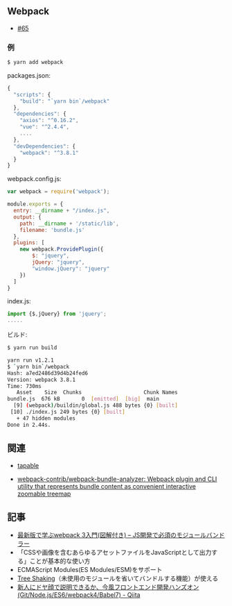 ## Webpack

- [#65](https://github.com/hdknr/scriptogr.am/issues/65)

### 例

~~~bash
$ yarn add webpack
~~~

packages.json:

~~~js
{
  "scripts": {
    "build": "`yarn bin`/webpack"
  },
  "dependencies": {
    "axios": "^0.16.2",
    "vue": "^2.4.4",
    ....
  },
  "devDependencies": {
    "webpack": "^3.8.1"
  }
}
~~~

webpack.config.js:

~~~js
var webpack = require('webpack');

module.exports = {
  entry: __dirname + "/index.js",
  output: {
    path: __dirname + '/static/lib',
    filename: 'bundle.js'
  },
  plugins: [
    new webpack.ProvidePlugin({
        $: "jquery",
        jQuery: "jquery",
        "window.jQuery": "jquery"
    })
  ]
}
~~~

index.js:

~~~js
import {$,jQuery} from 'jquery';
.....
~~~

ビルド:

~~~bash
$ yarn run build

yarn run v1.2.1
$ `yarn bin`/webpack
Hash: a7ed2486d39d4b24fed6
Version: webpack 3.8.1
Time: 730ms
   Asset    Size  Chunks                    Chunk Names
bundle.js  676 kB       0  [emitted]  [big]  main
  [9] (webpack)/buildin/global.js 488 bytes {0} [built]
 [10] ./index.js 249 bytes {0} [built]
   + 47 hidden modules
Done in 2.44s.
~~~

## 関連

- [tapable](tapable.md)

- [webpack-contrib/webpack-bundle-analyzer: Webpack plugin and CLI utility that represents bundle content as convenient interactive zoomable treemap](https://github.com/webpack-contrib/webpack-bundle-analyzer)


## 記事

- [最新版で学ぶwebpack 3入門(図解付き) – JS開発で必須のモジュールバンドラー ](https://ics.media/entry/12140)
- 「CSSや画像を含むあらゆるアセットファイルをJavaScriptとして出力する」ことが基本的な使い方
- ECMAScript Modules(ES Modules/ESM)をサポート
- [Tree Shaking](https://qiita.com/pirosikick/items/863830856891d40308cb)（未使用のモジュールを省いてバンドルする機能）が使える
- [新人にドヤ顔で説明できるか、今風フロントエンド開発ハンズオン(Git/Node.js/ES6/webpack4/Babel7) - Qiita](https://qiita.com/riversun/items/29d5264480dd06c7b9fb)
